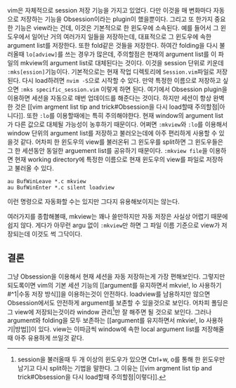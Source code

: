 vim은 자체적으로 session 저장 기능을 가지고 있었다. 다만 이것을 매 변화마다 자동으로 저장하는 기능을 Obsession이라는 plugin이 했을뿐이다. 그리고 또 한가지 중요한 기능은 view라는 건데, 이것은 기본적으로 한 윈도우에 소속된다. 예를 들어서 그 윈도우에서 일어난 거의 여러가지 일들을 저장하는데, 대표적으로 그 윈도우에 속한 argument list를 저장한다. 또한 fold같은 것들을 저장한다. 하여간 folding을 다시 불러올때 `lo[adview]`를 쓰는 경우가 많은데, 주의할점은 현재의 argument list를 이 파일의 mkview의 argument list로 대체된다는 것이다. 이것을 session 단위로 키운데 `:mks[ession]`기능이다. 기본적으로는 현재 작업 디렉토리에 `Session.vim`파일로 저장된다. 다시 load하려면 `nvim -S`으로 시작할 수 있다. 만약 특정한 이름으로 저장하고 싶으면 `:mks specific_session.vim` 이렇게 하면 된다. 여기에서 Obsession plugin을 이용하면 세션을 자동으로 매번 업데이드를 해준다는 것이다. 
하지만 세션이 항상 완벽한 것은 [[vim argment list tip and trick#Obsession을 다시 load할때 주의할점|아니다]]. 또한 `:lo`를 이용할때에는 특히 주의해야한다. 현재 window의 argument list가 다른 값으로 대체될 가능성이 농후하기 때문이다. 어쩌면 `:mkview`와 `:lo`를 이용해서 window 단위의 argument list를 저장하고 불러오는데에 아주 편리하게 사용할 수 있을것 같다.
어차피 한 윈도우의 view를 불러온뒤 그 윈도우를 split하면 그 윈도우들은 그 한 세션동안 동일한 arguement list를 공유하기 때문이다. `:mkview file`을 이용하면 현재 working directory에 특정한 이름으로 현재 윈도우의 view를 파일로 저장하고 불러올 수 있다.
```
au BufWinLeave *.c mkview
au BufWinEnter *.c silent loadview
```
이런 명령으로 자동화할 수는 있지만 그다지 유용해보이지는 않는다.

여러가지를 종합해볼때, mkview는 꽤나 쓸만하지만 자동 저장은 사실상 어렵기 때문에 쉽지 않다. 게다가 아무런 argu 없이 `:mkview`만 하면 그 파일 이름 기준으로 view가 저장되는데 이것도 썩 그닥이다.

## 결론
그냥 Obsession을 이용해서 현재 세션을 자동 저장하는게 가장 편해보인다. 그렇지만 되도록이면 vim의 기본 세션 기능의 [[argument를 유지하면서 mkvie!, lo 사용하기#^1|수동 저장 방식]]을 이용하는것이 안전하다.
loadview를 남용하지만 않으면 Obsession에서도 안전하게 argument를 보존할 수 있을것으로 보인다. 어차피 폴딩은 그 view에 저장되는것이라 window 관리[^1]만 잘 해주면 될 것으로 보인다. 그러나 argument와 folding을 모두 보존하는 [[argument를 유지하면서 mkvie!, lo 사용하기|방법]]이 있다.
view는 이따금씩 window에 속한 local argument list를 저장해줄때 아주 유용하게 쓰일것 같다.

[^1]: session을 불러올때 두 개 이상의 윈도우가 있으면 Ctrl+w, o를 통해 한 윈도우만 남기고 다시 split하는 기법을 말한다. 그 이유는 [[vim argment list tip and trick#Obsession을 다시 load할때 주의할점|이렇다]].